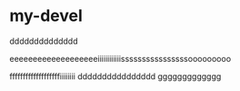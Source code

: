# my-devel
dddddddddddddd







eeeeeeeeeeeeeeeeeeeiiiiiiiiiiiissssssssssssssssooooooooo

fffffffffffffffffffiiiiiiii
dddddddddddddddd
ggggggggggggg

